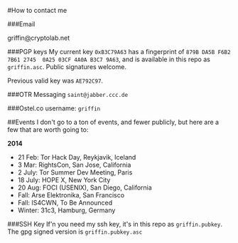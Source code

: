 #How to contact me

###Email

griffin[@](@)cryptolab.net

###PGP keys
My current key `0xB3C79A63` has a fingerprint of `879B DA5B F6B2 7B61 2745  0A25 03CF 4A0A B3C7 9A63`, and is available in this repo as `griffin.asc`. Public signatures welcome.

Previous valid key was `AE792C97`.

###OTR Messaging
`saint@jabber.ccc.de`

###Ostel.co
username: `griffin`

##Events
I don't go to a ton of events, and fewer publicly, but here are a few that are worth going to:

**2014**
* 21 Feb: Tor Hack Day, Reykjavik, Iceland
* 3 Mar: RightsCon, San Jose, California
* 2 July: Tor Summer Dev Meeting, Paris
* 18 July: HOPE X, New York City
* 20 Aug: FOCI (USENIX), San Diego, California
* Fall: Arse Elektronika, San Francisco
* Fall: IS4CWN, To Be Announced
* Winter: 31c3, Hamburg, Germany

###SSH Key
If'n you need my ssh key, it's in this repo as `griffin.pubkey`. The gpg signed version is `griffin.pubkey.asc`


